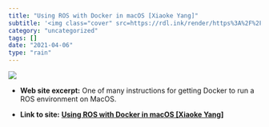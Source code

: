 ```yaml
---
title: "Using ROS with Docker in macOS [Xiaoke Yang]"
subtitle: '<img class="cover" src=https://rdl.ink/render/https%3A%2F%2Fwww.xiaokeyang.com%2Fblog%2Fusing_ros_wi...'
category: "uncategorized"
tags: []
date: "2021-04-06"
type: "rain"
---
```

<img class="cover" src=https://rdl.ink/render/https%3A%2F%2Fwww.xiaokeyang.com%2Fblog%2Fusing_ros_with_docker_in_macos>



* **Web site excerpt:** One of many instructions for getting Docker to run a ROS environment on MacOS.

* **Link to site:** **[Using ROS with Docker in macOS [Xiaoke Yang]](https://www.xiaokeyang.com/blog/using_ros_with_docker_in_macos)**